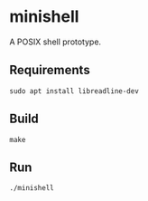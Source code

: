 # minishell
A POSIX shell prototype.

## Requirements
`sudo apt install libreadline-dev`

## Build
`make`

## Run
`./minishell`
